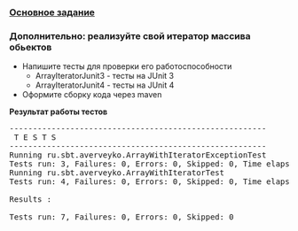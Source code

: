 ### [Основное задание](https://github.com/averveiko/javaSchool/tree/master/lesson08/SocialNetwork#Спроектировать-дизайн-соц-сети)

### Дополнительно: реализуйте свой итератор массива обьектов
* Напишите тесты для проверки его работоспособности
    * ArrayIteratorJunit3 - тесты на JUnit 3
    * ArrayIteratorJunit4 - тесты на JUnit 4
* Оформите сборку кода через maven

__Результат работы тестов__
<pre>
-------------------------------------------------------
 T E S T S
-------------------------------------------------------
Running ru.sbt.averveyko.ArrayWithIteratorExceptionTest
Tests run: 3, Failures: 0, Errors: 0, Skipped: 0, Time elapsed: 0.219 sec
Running ru.sbt.averveyko.ArrayWithIteratorTest
Tests run: 4, Failures: 0, Errors: 0, Skipped: 0, Time elapsed: 0 sec

Results :

Tests run: 7, Failures: 0, Errors: 0, Skipped: 0
</pre>



